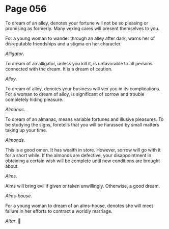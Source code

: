 # Page 056
To dream of an alley, denotes your fortune will not be so pleasing
or promising as formerly. Many vexing cares will present
themselves to you.


For a young woman to wander through an alley after dark, warns her
of disreputable friendships and a stigma on her character.


_Alligator_.


To dream of an alligator, unless you kill it, is unfavorable to all persons
connected with the dream. It is a dream of caution.


_Alloy_.


To dream of alloy, denotes your business will vex you in its complications.
For a woman to dream of alloy, is significant of sorrow and trouble
completely hiding pleasure.


_Almanac_.


To dream of an almanac, means variable fortunes and illusive pleasures.
To be studying the signs, foretells that you will be harassed by small
matters taking up your time.


_Almonds_.


This is a good omen. It has wealth in store. However, sorrow will
go with it for a short while. If the almonds are defective,
your disappointment in obtaining a certain wish will be complete
until new conditions are brought about.


_Alms_.


Alms will bring evil if given or taken unwillingly. Otherwise, a good dream.


_Alms-house_.


For a young woman to dream of an alms-house, denotes she will meet
failure in her efforts to contract a worldly marriage.


_Altar_.
